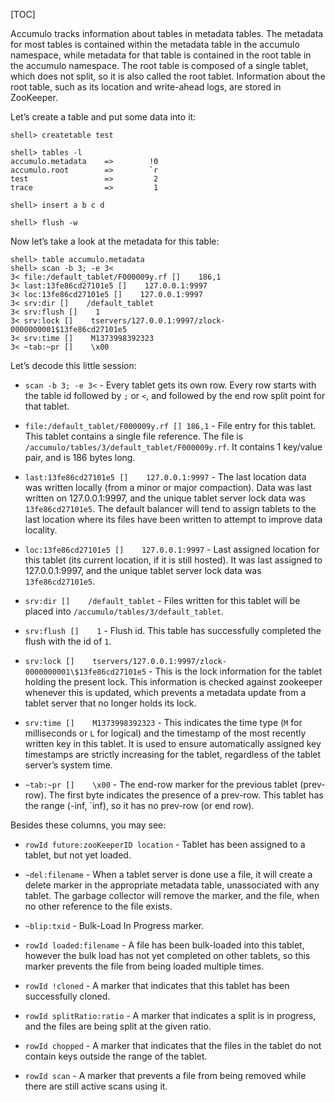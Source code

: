 [TOC]


Accumulo tracks information about tables in metadata tables. The metadata for most tables is contained within the metadata table in the accumulo namespace, while metadata for that table is contained in the root table in the accumulo namespace. The root table is composed of a single tablet, which does not split, so it is also called the root tablet. Information about the root table, such as its location and write-ahead logs, are stored in ZooKeeper.

Let’s create a table and put some data into it:

```
shell> createtable test

shell> tables -l
accumulo.metadata    =>        !0
accumulo.root        =>        `r
test                 =>         2
trace                =>         1

shell> insert a b c d

shell> flush -w
```

Now let’s take a look at the metadata for this table:

```
shell> table accumulo.metadata
shell> scan -b 3; -e 3<
3< file:/default_tablet/F000009y.rf []    186,1
3< last:13fe86cd27101e5 []    127.0.0.1:9997
3< loc:13fe86cd27101e5 []    127.0.0.1:9997
3< srv:dir []    /default_tablet
3< srv:flush []    1
3< srv:lock []    tservers/127.0.0.1:9997/zlock-0000000001$13fe86cd27101e5
3< srv:time []    M1373998392323
3< ~tab:~pr []    \x00
```

Let’s decode this little session:

*   `scan -b 3; -e 3<` - Every tablet gets its own row. Every row starts with the table id followed by `;` or `<`, and followed by the end row split point for that tablet.

*   `file:/default_tablet/F000009y.rf [] 186,1` - File entry for this tablet. This tablet contains a single file reference. The file is `/accumulo/tables/3/default_tablet/F000009y.rf`. It contains 1 key/value pair, and is 186 bytes long.

*   `last:13fe86cd27101e5 []    127.0.0.1:9997` - The last location data was written locally (from a minor or major compaction). Data was last written on 127.0.0.1:9997, and the unique tablet server lock data was `13fe86cd27101e5`. The default balancer will tend to assign tablets to the last location where its files have been written to attempt to improve data locality.

*   `loc:13fe86cd27101e5 []    127.0.0.1:9997` - Last assigned location for this tablet (its current location, if it is still hosted). It was last assigned to 127.0.0.1:9997, and the unique tablet server lock data was `13fe86cd27101e5`.

*   `srv:dir []    /default_tablet` - Files written for this tablet will be placed into `/accumulo/tables/3/default_tablet`.

*   `srv:flush []    1` - Flush id. This table has successfully completed the flush with the id of `1`.

*   `srv:lock []    tservers/127.0.0.1:9997/zlock-0000000001\$13fe86cd27101e5` - This is the lock information for the tablet holding the present lock. This information is checked against zookeeper whenever this is updated, which prevents a metadata update from a tablet server that no longer holds its lock.

*   `srv:time []    M1373998392323` - This indicates the time type (`M` for milliseconds or `L` for logical) and the timestamp of the most recently written key in this tablet. It is used to ensure automatically assigned key timestamps are strictly increasing for the tablet, regardless of the tablet server’s system time.

*   `~tab:~pr []    \x00` - The end-row marker for the previous tablet (prev-row). The first byte indicates the presence of a prev-row. This tablet has the range (-inf, \`inf), so it has no prev-row (or end row).


Besides these columns, you may see:

*   `rowId future:zooKeeperID location` - Tablet has been assigned to a tablet, but not yet loaded.

*   `~del:filename` - When a tablet server is done use a file, it will create a delete marker in the appropriate metadata table, unassociated with any tablet. The garbage collector will remove the marker, and the file, when no other reference to the file exists.

*   `~blip:txid` - Bulk-Load In Progress marker.

*   `rowId loaded:filename` - A file has been bulk-loaded into this tablet, however the bulk load has not yet completed on other tablets, so this marker prevents the file from being loaded multiple times.

*   `rowId !cloned` - A marker that indicates that this tablet has been successfully cloned.

*   `rowId splitRatio:ratio` - A marker that indicates a split is in progress, and the files are being split at the given ratio.

*   `rowId chopped` - A marker that indicates that the files in the tablet do not contain keys outside the range of the tablet.

*   `rowId scan` - A marker that prevents a file from being removed while there are still active scans using it.

